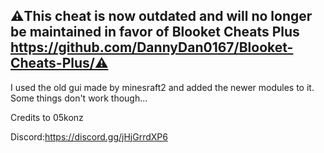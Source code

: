 ## ⚠️This cheat is now outdated and will no longer be maintained in favor of Blooket Cheats Plus https://github.com/DannyDan0167/Blooket-Cheats-Plus/⚠️
I used the old gui made by minesraft2 and added the newer modules to it.
Some things don't work though...

Credits to 05konz

Discord:https://discord.gg/jHjGrrdXP6

